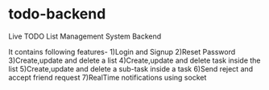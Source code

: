 # todo-backend
Live TODO List Management System Backend

It contains following features-
1)Login and Signup 
2)Reset Password
3)Create,update and delete a list
4)Create,update and delete task inside the list
5)Create,update and delete a sub-task inside a task
6)Send reject and accept friend request
7)RealTime notifications using socket

